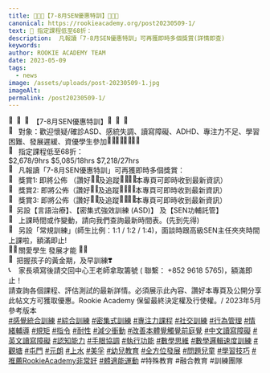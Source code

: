```yaml
---
title: 🥳🥳🥳【7-8月SEN優惠特訓】🥳🥳🥳
canonical: https://rookieacademy.org/post20230509-1/
text: 🌈 指定課程低至68折：
description:  凡報讀「7-8月SEN優惠特訓」可再獲即時多個獎賞(詳情即查)
keywords: 
author: ROOKIE ACADEMY TEAM
date: 2023-05-09
tags:
  - news
image: /assets/uploads/post-20230509-1.jpg
imageAlt: 
permalink: /post20230509-1/
---
```

<span class="x193iq5w xeuugli x13faqbe x1vvkbs x1xmvt09 x1lliihq x1s928wv xhkezso x1gmr53x x1cpjm7i x1fgarty x1943h6x xudqn12 x3x7a5m x6prxxf xvq8zen xo1l8bm xzsf02u x1yc453h" dir="auto"><div class="xdj266r x11i5rnm xat24cr x1mh8g0r x1vvkbs x126k92a"><div dir="auto" style="text-align: start;"><span class="x3nfvp2 x1j61x8r x1fcty0u xdj266r xhhsvwb xat24cr xgzva0m xxymvpz xlup9mm x1kky2od"><img height="16" width="16" alt="🥳" referrerpolicy="origin-when-cross-origin" src="https://static.xx.fbcdn.net/images/emoji.php/v9/tc6/1.5/16/1f973.png"></span><span class="x3nfvp2 x1j61x8r x1fcty0u xdj266r xhhsvwb xat24cr xgzva0m xxymvpz xlup9mm x1kky2od"><img height="16" width="16" alt="🥳" referrerpolicy="origin-when-cross-origin" src="https://static.xx.fbcdn.net/images/emoji.php/v9/tc6/1.5/16/1f973.png"></span><span class="x3nfvp2 x1j61x8r x1fcty0u xdj266r xhhsvwb xat24cr xgzva0m xxymvpz xlup9mm x1kky2od"><img height="16" width="16" alt="🥳" referrerpolicy="origin-when-cross-origin" src="https://static.xx.fbcdn.net/images/emoji.php/v9/tc6/1.5/16/1f973.png"></span>【7-8月SEN優惠特訓】<span class="x3nfvp2 x1j61x8r x1fcty0u xdj266r xhhsvwb xat24cr xgzva0m xxymvpz xlup9mm x1kky2od"><img height="16" width="16" alt="🥳" referrerpolicy="origin-when-cross-origin" src="https://static.xx.fbcdn.net/images/emoji.php/v9/tc6/1.5/16/1f973.png"></span><span class="x3nfvp2 x1j61x8r x1fcty0u xdj266r xhhsvwb xat24cr xgzva0m xxymvpz xlup9mm x1kky2od"><img height="16" width="16" alt="🥳" referrerpolicy="origin-when-cross-origin" src="https://static.xx.fbcdn.net/images/emoji.php/v9/tc6/1.5/16/1f973.png"></span><span class="x3nfvp2 x1j61x8r x1fcty0u xdj266r xhhsvwb xat24cr xgzva0m xxymvpz xlup9mm x1kky2od"><img height="16" width="16" alt="🥳" referrerpolicy="origin-when-cross-origin" src="https://static.xx.fbcdn.net/images/emoji.php/v9/tc6/1.5/16/1f973.png"></span></div></div><div class="x11i5rnm xat24cr x1mh8g0r x1vvkbs xtlvy1s x126k92a"><div dir="auto" style="text-align: start;"><span class="x3nfvp2 x1j61x8r x1fcty0u xdj266r xhhsvwb xat24cr xgzva0m xxymvpz xlup9mm x1kky2od"><img height="16" width="16" alt="🌈" referrerpolicy="origin-when-cross-origin" src="https://static.xx.fbcdn.net/images/emoji.php/v9/t6c/1.5/16/1f308.png"></span> 對象：歡迎懷疑/確診ASD、感統失調、讀寫障礙、ADHD、專注力不足、學習困難、發展遲緩、資優學生參加<span class="x3nfvp2 x1j61x8r x1fcty0u xdj266r xhhsvwb xat24cr xgzva0m xxymvpz xlup9mm x1kky2od"><img height="16" width="16" alt="👶🏼" referrerpolicy="origin-when-cross-origin" src="https://static.xx.fbcdn.net/images/emoji.php/v9/t0/1.5/16/1f476_1f3fc.png"></span><span class="x3nfvp2 x1j61x8r x1fcty0u xdj266r xhhsvwb xat24cr xgzva0m xxymvpz xlup9mm x1kky2od"><img height="16" width="16" alt="👧🏼" referrerpolicy="origin-when-cross-origin" src="https://static.xx.fbcdn.net/images/emoji.php/v9/t62/1.5/16/1f467_1f3fc.png"></span><span class="x3nfvp2 x1j61x8r x1fcty0u xdj266r xhhsvwb xat24cr xgzva0m xxymvpz xlup9mm x1kky2od"><img height="16" width="16" alt="👶🏼" referrerpolicy="origin-when-cross-origin" src="https://static.xx.fbcdn.net/images/emoji.php/v9/t0/1.5/16/1f476_1f3fc.png"></span><span class="x3nfvp2 x1j61x8r x1fcty0u xdj266r xhhsvwb xat24cr xgzva0m xxymvpz xlup9mm x1kky2od"><img height="16" width="16" alt="👧🏼" referrerpolicy="origin-when-cross-origin" src="https://static.xx.fbcdn.net/images/emoji.php/v9/t62/1.5/16/1f467_1f3fc.png"></span></div></div><div class="x11i5rnm xat24cr x1mh8g0r x1vvkbs xtlvy1s x126k92a"><div dir="auto" style="text-align: start;"><span class="x3nfvp2 x1j61x8r x1fcty0u xdj266r xhhsvwb xat24cr xgzva0m xxymvpz xlup9mm x1kky2od"><img height="16" width="16" alt="🌈" referrerpolicy="origin-when-cross-origin" src="https://static.xx.fbcdn.net/images/emoji.php/v9/t6c/1.5/16/1f308.png"></span> 指定課程低至68折：</div></div><div class="x11i5rnm xat24cr x1mh8g0r x1vvkbs xtlvy1s x126k92a"><div dir="auto" style="text-align: start;"><span><a tabindex="-1"></a></span>$2,678/9hrs      $5,085/18hrs     $7,218/27hrs</div></div><div class="x11i5rnm xat24cr x1mh8g0r x1vvkbs xtlvy1s x126k92a"><div dir="auto" style="text-align: start;"><span class="x3nfvp2 x1j61x8r x1fcty0u xdj266r xhhsvwb xat24cr xgzva0m xxymvpz xlup9mm x1kky2od"><img height="16" width="16" alt="🌈" referrerpolicy="origin-when-cross-origin" src="https://static.xx.fbcdn.net/images/emoji.php/v9/t6c/1.5/16/1f308.png"></span> 凡報讀「7-8月SEN優惠特訓」可再獲即時多個獎賞：</div></div><div class="x11i5rnm xat24cr x1mh8g0r x1vvkbs xtlvy1s x126k92a"><div dir="auto" style="text-align: start;"><span class="x3nfvp2 x1j61x8r x1fcty0u xdj266r xhhsvwb xat24cr xgzva0m xxymvpz xlup9mm x1kky2od"><img height="16" width="16" alt="🤩" referrerpolicy="origin-when-cross-origin" src="https://static.xx.fbcdn.net/images/emoji.php/v9/tb1/1.5/16/1f929.png"></span> 獎賞1: 即將公佈 （讚好<span class="x3nfvp2 x1j61x8r x1fcty0u xdj266r xhhsvwb xat24cr xgzva0m xxymvpz xlup9mm x1kky2od"><img height="16" width="16" alt="👍🏻" referrerpolicy="origin-when-cross-origin" src="https://static.xx.fbcdn.net/images/emoji.php/v9/t10/1.5/16/1f44d_1f3fb.png"></span>及追蹤<span class="x3nfvp2 x1j61x8r x1fcty0u xdj266r xhhsvwb xat24cr xgzva0m xxymvpz xlup9mm x1kky2od"><img height="16" width="16" alt="🏃🏼‍♀️" referrerpolicy="origin-when-cross-origin" src="https://static.xx.fbcdn.net/images/emoji.php/v9/tbe/1.5/16/1f3c3_1f3fc_200d_2640.png"></span><span class="x3nfvp2 x1j61x8r x1fcty0u xdj266r xhhsvwb xat24cr xgzva0m xxymvpz xlup9mm x1kky2od"><img height="16" width="16" alt="🏃🏼‍♂️" referrerpolicy="origin-when-cross-origin" src="https://static.xx.fbcdn.net/images/emoji.php/v9/tc0/1.5/16/1f3c3_1f3fc_200d_2642.png"></span>本專頁可即時收到最新資訊）</div></div><div class="x11i5rnm xat24cr x1mh8g0r x1vvkbs xtlvy1s x126k92a"><div dir="auto" style="text-align: start;"><span class="x3nfvp2 x1j61x8r x1fcty0u xdj266r xhhsvwb xat24cr xgzva0m xxymvpz xlup9mm x1kky2od"><img height="16" width="16" alt="🤩" referrerpolicy="origin-when-cross-origin" src="https://static.xx.fbcdn.net/images/emoji.php/v9/tb1/1.5/16/1f929.png"></span> 獎賞2: 即將公佈（讚好<span class="x3nfvp2 x1j61x8r x1fcty0u xdj266r xhhsvwb xat24cr xgzva0m xxymvpz xlup9mm x1kky2od"><img height="16" width="16" alt="👍🏻" referrerpolicy="origin-when-cross-origin" src="https://static.xx.fbcdn.net/images/emoji.php/v9/t10/1.5/16/1f44d_1f3fb.png"></span>及追蹤<span class="x3nfvp2 x1j61x8r x1fcty0u xdj266r xhhsvwb xat24cr xgzva0m xxymvpz xlup9mm x1kky2od"><img height="16" width="16" alt="🏃🏼‍♀️" referrerpolicy="origin-when-cross-origin" src="https://static.xx.fbcdn.net/images/emoji.php/v9/tbe/1.5/16/1f3c3_1f3fc_200d_2640.png"></span><span class="x3nfvp2 x1j61x8r x1fcty0u xdj266r xhhsvwb xat24cr xgzva0m xxymvpz xlup9mm x1kky2od"><img height="16" width="16" alt="🏃🏼‍♂️" referrerpolicy="origin-when-cross-origin" src="https://static.xx.fbcdn.net/images/emoji.php/v9/tc0/1.5/16/1f3c3_1f3fc_200d_2642.png"></span>本專頁可即時收到最新資訊）</div></div><div class="x11i5rnm xat24cr x1mh8g0r x1vvkbs xtlvy1s x126k92a"><div dir="auto" style="text-align: start;"><span class="x3nfvp2 x1j61x8r x1fcty0u xdj266r xhhsvwb xat24cr xgzva0m xxymvpz xlup9mm x1kky2od"><img height="16" width="16" alt="🤩" referrerpolicy="origin-when-cross-origin" src="https://static.xx.fbcdn.net/images/emoji.php/v9/tb1/1.5/16/1f929.png"></span> 獎賞3: 即將公佈（讚好<span class="x3nfvp2 x1j61x8r x1fcty0u xdj266r xhhsvwb xat24cr xgzva0m xxymvpz xlup9mm x1kky2od"><img height="16" width="16" alt="👍🏻" referrerpolicy="origin-when-cross-origin" src="https://static.xx.fbcdn.net/images/emoji.php/v9/t10/1.5/16/1f44d_1f3fb.png"></span>及追蹤<span class="x3nfvp2 x1j61x8r x1fcty0u xdj266r xhhsvwb xat24cr xgzva0m xxymvpz xlup9mm x1kky2od"><img height="16" width="16" alt="🏃🏼‍♀️" referrerpolicy="origin-when-cross-origin" src="https://static.xx.fbcdn.net/images/emoji.php/v9/tbe/1.5/16/1f3c3_1f3fc_200d_2640.png"></span><span class="x3nfvp2 x1j61x8r x1fcty0u xdj266r xhhsvwb xat24cr xgzva0m xxymvpz xlup9mm x1kky2od"><img height="16" width="16" alt="🏃🏼‍♂️" referrerpolicy="origin-when-cross-origin" src="https://static.xx.fbcdn.net/images/emoji.php/v9/tc0/1.5/16/1f3c3_1f3fc_200d_2642.png"></span>本專頁可即時收到最新資訊）</div></div><div class="x11i5rnm xat24cr x1mh8g0r x1vvkbs xtlvy1s x126k92a"><div dir="auto" style="text-align: start;"><span class="x3nfvp2 x1j61x8r x1fcty0u xdj266r xhhsvwb xat24cr xgzva0m xxymvpz xlup9mm x1kky2od"><img height="16" width="16" alt="🌈" referrerpolicy="origin-when-cross-origin" src="https://static.xx.fbcdn.net/images/emoji.php/v9/t6c/1.5/16/1f308.png"></span>另設【言語治療】、【密集式強效訓練 (ASD)】 及【SEN功輔託管】</div></div><div class="x11i5rnm xat24cr x1mh8g0r x1vvkbs xtlvy1s x126k92a"><div dir="auto" style="text-align: start;"><span class="x3nfvp2 x1j61x8r x1fcty0u xdj266r xhhsvwb xat24cr xgzva0m xxymvpz xlup9mm x1kky2od"><img height="16" width="16" alt="🌈" referrerpolicy="origin-when-cross-origin" src="https://static.xx.fbcdn.net/images/emoji.php/v9/t6c/1.5/16/1f308.png"></span> 上課時間或作變動，請向我們查詢最新時間表。(先到先得)</div></div><div class="x11i5rnm xat24cr x1mh8g0r x1vvkbs xtlvy1s x126k92a"><div dir="auto" style="text-align: start;"><span class="x3nfvp2 x1j61x8r x1fcty0u xdj266r xhhsvwb xat24cr xgzva0m xxymvpz xlup9mm x1kky2od"><img height="16" width="16" alt="🌈" referrerpolicy="origin-when-cross-origin" src="https://static.xx.fbcdn.net/images/emoji.php/v9/t6c/1.5/16/1f308.png"></span> 另設「常規訓練」(師生比例：1:1 / 1:2 / 1:4)，面談時跟高級SEN主任夾夾時間上課啦，額滿即止!</div></div><div class="x11i5rnm xat24cr x1mh8g0r x1vvkbs xtlvy1s x126k92a"><div dir="auto" style="text-align: start;"><span class="x3nfvp2 x1j61x8r x1fcty0u xdj266r xhhsvwb xat24cr xgzva0m xxymvpz xlup9mm x1kky2od"><img height="16" width="16" alt="🫶🏻" referrerpolicy="origin-when-cross-origin" src="https://static.xx.fbcdn.net/images/emoji.php/v9/t9d/1.5/16/1faf6_1f3fb.png"></span> 關愛學生 發展才能 <span class="x3nfvp2 x1j61x8r x1fcty0u xdj266r xhhsvwb xat24cr xgzva0m xxymvpz xlup9mm x1kky2od"><img height="16" width="16" alt="💪🏻" referrerpolicy="origin-when-cross-origin" src="https://static.xx.fbcdn.net/images/emoji.php/v9/t80/1.5/16/1f4aa_1f3fb.png"></span></div></div><div class="x11i5rnm xat24cr x1mh8g0r x1vvkbs xtlvy1s x126k92a"><div dir="auto" style="text-align: start;"><span class="x3nfvp2 x1j61x8r x1fcty0u xdj266r xhhsvwb xat24cr xgzva0m xxymvpz xlup9mm x1kky2od"><img height="16" width="16" alt="🥰" referrerpolicy="origin-when-cross-origin" src="https://static.xx.fbcdn.net/images/emoji.php/v9/t43/1.5/16/1f970.png"></span>把握孩子的黃金期，及早訓練<span class="x3nfvp2 x1j61x8r x1fcty0u xdj266r xhhsvwb xat24cr xgzva0m xxymvpz xlup9mm x1kky2od"><img height="16" width="16" alt="❣️" referrerpolicy="origin-when-cross-origin" src="https://static.xx.fbcdn.net/images/emoji.php/v9/t72/1.5/16/2763.png"></span></div></div><div class="x11i5rnm xat24cr x1mh8g0r x1vvkbs xtlvy1s x126k92a"><div dir="auto" style="text-align: start;"><span class="x3nfvp2 x1j61x8r x1fcty0u xdj266r xhhsvwb xat24cr xgzva0m xxymvpz xlup9mm x1kky2od"><img height="16" width="16" alt="📞" referrerpolicy="origin-when-cross-origin" src="https://static.xx.fbcdn.net/images/emoji.php/v9/ta6/1.5/16/1f4de.png"></span> 家長填寫後請交回中心王老師拿取籌號 ( 聯繫： +852 9618 5765)，額滿即止！</div></div><div class="x11i5rnm xat24cr x1mh8g0r x1vvkbs xtlvy1s x126k92a"><div dir="auto" style="text-align: start;">請查詢各個課程、評估測試的最新詳情。必須展示此內容、讚好本專頁及公開分享此帖文方可獲取優惠。Rookie Academy 保留最終決定權及行使權。/ 2023年5月參考版本</div></div><div class="x11i5rnm xat24cr x1mh8g0r x1vvkbs xtlvy1s x126k92a"><div dir="auto" style="text-align: start;"><span><a class="x1i10hfl xjbqb8w x6umtig x1b1mbwd xaqea5y xav7gou x9f619 x1ypdohk xt0psk2 xe8uvvx xdj266r x11i5rnm xat24cr x1mh8g0r xexx8yu x4uap5 x18d9i69 xkhd6sd x16tdsg8 x1hl2dhg xggy1nq x1a2a7pz xt0b8zv x1qq9wsj xo1l8bm" href="https://www.facebook.com/hashtag/%E6%84%9F%E8%A6%BA%E7%B5%B1%E5%90%88%E8%A8%93%E7%B7%B4?__eep__=6&amp;__cft__[0]=AZUSTJDi_4DCQQFwe-Xj2dX2uvxa9NdBGGSdNVxqF-J-HQVmsF8AtdPK9p3WMtW_2ybL8bdxJmYM8_uNUYzEdTLusvL-5ms9KCpXTni6SkrB1HM8e0tBHEvcIFU3gactFwYKMwMDMeZy0mBYxNIPX-CxlQtXy5XPde1ww7P-ZdRXiN38-Dul_uBnrql7ofLfTTM&amp;__tn__=*NK-R" role="link" tabindex="0">#感覺統合訓練</a></span> <span><a class="x1i10hfl xjbqb8w x6umtig x1b1mbwd xaqea5y xav7gou x9f619 x1ypdohk xt0psk2 xe8uvvx xdj266r x11i5rnm xat24cr x1mh8g0r xexx8yu x4uap5 x18d9i69 xkhd6sd x16tdsg8 x1hl2dhg xggy1nq x1a2a7pz xt0b8zv x1qq9wsj xo1l8bm" href="https://www.facebook.com/hashtag/%E7%B6%9C%E5%90%88%E8%A8%93%E7%B7%B4?__eep__=6&amp;__cft__[0]=AZUSTJDi_4DCQQFwe-Xj2dX2uvxa9NdBGGSdNVxqF-J-HQVmsF8AtdPK9p3WMtW_2ybL8bdxJmYM8_uNUYzEdTLusvL-5ms9KCpXTni6SkrB1HM8e0tBHEvcIFU3gactFwYKMwMDMeZy0mBYxNIPX-CxlQtXy5XPde1ww7P-ZdRXiN38-Dul_uBnrql7ofLfTTM&amp;__tn__=*NK-R" role="link" tabindex="0">#綜合訓練</a></span> <span><a class="x1i10hfl xjbqb8w x6umtig x1b1mbwd xaqea5y xav7gou x9f619 x1ypdohk xt0psk2 xe8uvvx xdj266r x11i5rnm xat24cr x1mh8g0r xexx8yu x4uap5 x18d9i69 xkhd6sd x16tdsg8 x1hl2dhg xggy1nq x1a2a7pz xt0b8zv x1qq9wsj xo1l8bm" href="https://www.facebook.com/hashtag/%E5%AF%86%E9%9B%86%E5%BC%8F%E8%A8%93%E7%B7%B4?__eep__=6&amp;__cft__[0]=AZUSTJDi_4DCQQFwe-Xj2dX2uvxa9NdBGGSdNVxqF-J-HQVmsF8AtdPK9p3WMtW_2ybL8bdxJmYM8_uNUYzEdTLusvL-5ms9KCpXTni6SkrB1HM8e0tBHEvcIFU3gactFwYKMwMDMeZy0mBYxNIPX-CxlQtXy5XPde1ww7P-ZdRXiN38-Dul_uBnrql7ofLfTTM&amp;__tn__=*NK-R" role="link" tabindex="0">#密集式訓練</a></span> <span><a class="x1i10hfl xjbqb8w x6umtig x1b1mbwd xaqea5y xav7gou x9f619 x1ypdohk xt0psk2 xe8uvvx xdj266r x11i5rnm xat24cr x1mh8g0r xexx8yu x4uap5 x18d9i69 xkhd6sd x16tdsg8 x1hl2dhg xggy1nq x1a2a7pz xt0b8zv x1qq9wsj xo1l8bm" href="https://www.facebook.com/hashtag/%E5%B0%88%E6%B3%A8%E5%8A%9B%E8%AA%B2%E7%A8%8B?__eep__=6&amp;__cft__[0]=AZUSTJDi_4DCQQFwe-Xj2dX2uvxa9NdBGGSdNVxqF-J-HQVmsF8AtdPK9p3WMtW_2ybL8bdxJmYM8_uNUYzEdTLusvL-5ms9KCpXTni6SkrB1HM8e0tBHEvcIFU3gactFwYKMwMDMeZy0mBYxNIPX-CxlQtXy5XPde1ww7P-ZdRXiN38-Dul_uBnrql7ofLfTTM&amp;__tn__=*NK-R" role="link" tabindex="0">#專注力課程</a></span> <span><a class="x1i10hfl xjbqb8w x6umtig x1b1mbwd xaqea5y xav7gou x9f619 x1ypdohk xt0psk2 xe8uvvx xdj266r x11i5rnm xat24cr x1mh8g0r xexx8yu x4uap5 x18d9i69 xkhd6sd x16tdsg8 x1hl2dhg xggy1nq x1a2a7pz xt0b8zv x1qq9wsj xo1l8bm" href="https://www.facebook.com/hashtag/%E7%A4%BE%E4%BA%A4%E8%A8%93%E7%B7%B4?__eep__=6&amp;__cft__[0]=AZUSTJDi_4DCQQFwe-Xj2dX2uvxa9NdBGGSdNVxqF-J-HQVmsF8AtdPK9p3WMtW_2ybL8bdxJmYM8_uNUYzEdTLusvL-5ms9KCpXTni6SkrB1HM8e0tBHEvcIFU3gactFwYKMwMDMeZy0mBYxNIPX-CxlQtXy5XPde1ww7P-ZdRXiN38-Dul_uBnrql7ofLfTTM&amp;__tn__=*NK-R" role="link" tabindex="0">#社交訓練</a></span> <span><a class="x1i10hfl xjbqb8w x6umtig x1b1mbwd xaqea5y xav7gou x9f619 x1ypdohk xt0psk2 xe8uvvx xdj266r x11i5rnm xat24cr x1mh8g0r xexx8yu x4uap5 x18d9i69 xkhd6sd x16tdsg8 x1hl2dhg xggy1nq x1a2a7pz xt0b8zv x1qq9wsj xo1l8bm" href="https://www.facebook.com/hashtag/%E8%A1%8C%E7%82%BA%E7%AE%A1%E7%90%86?__eep__=6&amp;__cft__[0]=AZUSTJDi_4DCQQFwe-Xj2dX2uvxa9NdBGGSdNVxqF-J-HQVmsF8AtdPK9p3WMtW_2ybL8bdxJmYM8_uNUYzEdTLusvL-5ms9KCpXTni6SkrB1HM8e0tBHEvcIFU3gactFwYKMwMDMeZy0mBYxNIPX-CxlQtXy5XPde1ww7P-ZdRXiN38-Dul_uBnrql7ofLfTTM&amp;__tn__=*NK-R" role="link" tabindex="0">#行為管理</a></span> <span><a class="x1i10hfl xjbqb8w x6umtig x1b1mbwd xaqea5y xav7gou x9f619 x1ypdohk xt0psk2 xe8uvvx xdj266r x11i5rnm xat24cr x1mh8g0r xexx8yu x4uap5 x18d9i69 xkhd6sd x16tdsg8 x1hl2dhg xggy1nq x1a2a7pz xt0b8zv x1qq9wsj xo1l8bm" href="https://www.facebook.com/hashtag/%E6%83%85%E7%B7%92%E8%BC%94%E5%B0%8E?__eep__=6&amp;__cft__[0]=AZUSTJDi_4DCQQFwe-Xj2dX2uvxa9NdBGGSdNVxqF-J-HQVmsF8AtdPK9p3WMtW_2ybL8bdxJmYM8_uNUYzEdTLusvL-5ms9KCpXTni6SkrB1HM8e0tBHEvcIFU3gactFwYKMwMDMeZy0mBYxNIPX-CxlQtXy5XPde1ww7P-ZdRXiN38-Dul_uBnrql7ofLfTTM&amp;__tn__=*NK-R" role="link" tabindex="0">#情緒輔導</a></span> <span><a class="x1i10hfl xjbqb8w x6umtig x1b1mbwd xaqea5y xav7gou x9f619 x1ypdohk xt0psk2 xe8uvvx xdj266r x11i5rnm xat24cr x1mh8g0r xexx8yu x4uap5 x18d9i69 xkhd6sd x16tdsg8 x1hl2dhg xggy1nq x1a2a7pz xt0b8zv x1qq9wsj xo1l8bm" href="https://www.facebook.com/hashtag/%E8%A6%8F%E7%9F%A9?__eep__=6&amp;__cft__[0]=AZUSTJDi_4DCQQFwe-Xj2dX2uvxa9NdBGGSdNVxqF-J-HQVmsF8AtdPK9p3WMtW_2ybL8bdxJmYM8_uNUYzEdTLusvL-5ms9KCpXTni6SkrB1HM8e0tBHEvcIFU3gactFwYKMwMDMeZy0mBYxNIPX-CxlQtXy5XPde1ww7P-ZdRXiN38-Dul_uBnrql7ofLfTTM&amp;__tn__=*NK-R" role="link" tabindex="0">#規矩</a></span> <span><a class="x1i10hfl xjbqb8w x6umtig x1b1mbwd xaqea5y xav7gou x9f619 x1ypdohk xt0psk2 xe8uvvx xdj266r x11i5rnm xat24cr x1mh8g0r xexx8yu x4uap5 x18d9i69 xkhd6sd x16tdsg8 x1hl2dhg xggy1nq x1a2a7pz xt0b8zv x1qq9wsj xo1l8bm" href="https://www.facebook.com/hashtag/%E6%8C%87%E4%BB%A4?__eep__=6&amp;__cft__[0]=AZUSTJDi_4DCQQFwe-Xj2dX2uvxa9NdBGGSdNVxqF-J-HQVmsF8AtdPK9p3WMtW_2ybL8bdxJmYM8_uNUYzEdTLusvL-5ms9KCpXTni6SkrB1HM8e0tBHEvcIFU3gactFwYKMwMDMeZy0mBYxNIPX-CxlQtXy5XPde1ww7P-ZdRXiN38-Dul_uBnrql7ofLfTTM&amp;__tn__=*NK-R" role="link" tabindex="0">#指令</a></span> <span><a class="x1i10hfl xjbqb8w x6umtig x1b1mbwd xaqea5y xav7gou x9f619 x1ypdohk xt0psk2 xe8uvvx xdj266r x11i5rnm xat24cr x1mh8g0r xexx8yu x4uap5 x18d9i69 xkhd6sd x16tdsg8 x1hl2dhg xggy1nq x1a2a7pz xt0b8zv x1qq9wsj xo1l8bm" href="https://www.facebook.com/hashtag/%E8%80%90%E6%80%A7?__eep__=6&amp;__cft__[0]=AZUSTJDi_4DCQQFwe-Xj2dX2uvxa9NdBGGSdNVxqF-J-HQVmsF8AtdPK9p3WMtW_2ybL8bdxJmYM8_uNUYzEdTLusvL-5ms9KCpXTni6SkrB1HM8e0tBHEvcIFU3gactFwYKMwMDMeZy0mBYxNIPX-CxlQtXy5XPde1ww7P-ZdRXiN38-Dul_uBnrql7ofLfTTM&amp;__tn__=*NK-R" role="link" tabindex="0">#耐性</a></span> <span><a class="x1i10hfl xjbqb8w x6umtig x1b1mbwd xaqea5y xav7gou x9f619 x1ypdohk xt0psk2 xe8uvvx xdj266r x11i5rnm xat24cr x1mh8g0r xexx8yu x4uap5 x18d9i69 xkhd6sd x16tdsg8 x1hl2dhg xggy1nq x1a2a7pz xt0b8zv x1qq9wsj xo1l8bm" href="https://www.facebook.com/hashtag/%E6%B8%9B%E5%B0%91%E8%A1%9D%E5%8B%95?__eep__=6&amp;__cft__[0]=AZUSTJDi_4DCQQFwe-Xj2dX2uvxa9NdBGGSdNVxqF-J-HQVmsF8AtdPK9p3WMtW_2ybL8bdxJmYM8_uNUYzEdTLusvL-5ms9KCpXTni6SkrB1HM8e0tBHEvcIFU3gactFwYKMwMDMeZy0mBYxNIPX-CxlQtXy5XPde1ww7P-ZdRXiN38-Dul_uBnrql7ofLfTTM&amp;__tn__=*NK-R" role="link" tabindex="0">#減少衝動</a></span> <span><a class="x1i10hfl xjbqb8w x6umtig x1b1mbwd xaqea5y xav7gou x9f619 x1ypdohk xt0psk2 xe8uvvx xdj266r x11i5rnm xat24cr x1mh8g0r xexx8yu x4uap5 x18d9i69 xkhd6sd x16tdsg8 x1hl2dhg xggy1nq x1a2a7pz xt0b8zv x1qq9wsj xo1l8bm" href="https://www.facebook.com/hashtag/%E6%94%B9%E5%96%84%E6%9C%AC%E9%AB%94%E8%A6%BA%E8%A7%B8%E8%A6%BA%E5%89%8D%E5%BA%AD%E8%A6%BA?__eep__=6&amp;__cft__[0]=AZUSTJDi_4DCQQFwe-Xj2dX2uvxa9NdBGGSdNVxqF-J-HQVmsF8AtdPK9p3WMtW_2ybL8bdxJmYM8_uNUYzEdTLusvL-5ms9KCpXTni6SkrB1HM8e0tBHEvcIFU3gactFwYKMwMDMeZy0mBYxNIPX-CxlQtXy5XPde1ww7P-ZdRXiN38-Dul_uBnrql7ofLfTTM&amp;__tn__=*NK-R" role="link" tabindex="0">#改善本體覺觸覺前庭覺</a></span> <span><a class="x1i10hfl xjbqb8w x6umtig x1b1mbwd xaqea5y xav7gou x9f619 x1ypdohk xt0psk2 xe8uvvx xdj266r x11i5rnm xat24cr x1mh8g0r xexx8yu x4uap5 x18d9i69 xkhd6sd x16tdsg8 x1hl2dhg xggy1nq x1a2a7pz xt0b8zv x1qq9wsj xo1l8bm" href="https://www.facebook.com/hashtag/%E4%B8%AD%E6%96%87%E8%AE%80%E5%AF%AB%E9%9A%9C%E7%A4%99?__eep__=6&amp;__cft__[0]=AZUSTJDi_4DCQQFwe-Xj2dX2uvxa9NdBGGSdNVxqF-J-HQVmsF8AtdPK9p3WMtW_2ybL8bdxJmYM8_uNUYzEdTLusvL-5ms9KCpXTni6SkrB1HM8e0tBHEvcIFU3gactFwYKMwMDMeZy0mBYxNIPX-CxlQtXy5XPde1ww7P-ZdRXiN38-Dul_uBnrql7ofLfTTM&amp;__tn__=*NK-R" role="link" tabindex="0">#中文讀寫障礙</a></span> <span><a class="x1i10hfl xjbqb8w x6umtig x1b1mbwd xaqea5y xav7gou x9f619 x1ypdohk xt0psk2 xe8uvvx xdj266r x11i5rnm xat24cr x1mh8g0r xexx8yu x4uap5 x18d9i69 xkhd6sd x16tdsg8 x1hl2dhg xggy1nq x1a2a7pz xt0b8zv x1qq9wsj xo1l8bm" href="https://www.facebook.com/hashtag/%E8%8B%B1%E6%96%87%E8%AE%80%E5%AF%AB%E9%9A%9C%E7%A4%99?__eep__=6&amp;__cft__[0]=AZUSTJDi_4DCQQFwe-Xj2dX2uvxa9NdBGGSdNVxqF-J-HQVmsF8AtdPK9p3WMtW_2ybL8bdxJmYM8_uNUYzEdTLusvL-5ms9KCpXTni6SkrB1HM8e0tBHEvcIFU3gactFwYKMwMDMeZy0mBYxNIPX-CxlQtXy5XPde1ww7P-ZdRXiN38-Dul_uBnrql7ofLfTTM&amp;__tn__=*NK-R" role="link" tabindex="0">#英文讀寫障礙</a></span> <span><a class="x1i10hfl xjbqb8w x6umtig x1b1mbwd xaqea5y xav7gou x9f619 x1ypdohk xt0psk2 xe8uvvx xdj266r x11i5rnm xat24cr x1mh8g0r xexx8yu x4uap5 x18d9i69 xkhd6sd x16tdsg8 x1hl2dhg xggy1nq x1a2a7pz xt0b8zv x1qq9wsj xo1l8bm" href="https://www.facebook.com/hashtag/%E8%AA%8D%E7%9F%A5%E8%83%BD%E5%8A%9B?__eep__=6&amp;__cft__[0]=AZUSTJDi_4DCQQFwe-Xj2dX2uvxa9NdBGGSdNVxqF-J-HQVmsF8AtdPK9p3WMtW_2ybL8bdxJmYM8_uNUYzEdTLusvL-5ms9KCpXTni6SkrB1HM8e0tBHEvcIFU3gactFwYKMwMDMeZy0mBYxNIPX-CxlQtXy5XPde1ww7P-ZdRXiN38-Dul_uBnrql7ofLfTTM&amp;__tn__=*NK-R" role="link" tabindex="0">#認知能力</a></span> <span><a class="x1i10hfl xjbqb8w x6umtig x1b1mbwd xaqea5y xav7gou x9f619 x1ypdohk xt0psk2 xe8uvvx xdj266r x11i5rnm xat24cr x1mh8g0r xexx8yu x4uap5 x18d9i69 xkhd6sd x16tdsg8 x1hl2dhg xggy1nq x1a2a7pz xt0b8zv x1qq9wsj xo1l8bm" href="https://www.facebook.com/hashtag/%E6%89%8B%E7%9C%BC%E5%8D%94%E8%AA%BF?__eep__=6&amp;__cft__[0]=AZUSTJDi_4DCQQFwe-Xj2dX2uvxa9NdBGGSdNVxqF-J-HQVmsF8AtdPK9p3WMtW_2ybL8bdxJmYM8_uNUYzEdTLusvL-5ms9KCpXTni6SkrB1HM8e0tBHEvcIFU3gactFwYKMwMDMeZy0mBYxNIPX-CxlQtXy5XPde1ww7P-ZdRXiN38-Dul_uBnrql7ofLfTTM&amp;__tn__=*NK-R" role="link" tabindex="0">#手眼協調</a></span> <span><a class="x1i10hfl xjbqb8w x6umtig x1b1mbwd xaqea5y xav7gou x9f619 x1ypdohk xt0psk2 xe8uvvx xdj266r x11i5rnm xat24cr x1mh8g0r xexx8yu x4uap5 x18d9i69 xkhd6sd x16tdsg8 x1hl2dhg xggy1nq x1a2a7pz xt0b8zv x1qq9wsj xo1l8bm" href="https://www.facebook.com/hashtag/%E5%9F%B7%E8%A1%8C%E5%8A%9F%E8%83%BD?__eep__=6&amp;__cft__[0]=AZUSTJDi_4DCQQFwe-Xj2dX2uvxa9NdBGGSdNVxqF-J-HQVmsF8AtdPK9p3WMtW_2ybL8bdxJmYM8_uNUYzEdTLusvL-5ms9KCpXTni6SkrB1HM8e0tBHEvcIFU3gactFwYKMwMDMeZy0mBYxNIPX-CxlQtXy5XPde1ww7P-ZdRXiN38-Dul_uBnrql7ofLfTTM&amp;__tn__=*NK-R" role="link" tabindex="0">#執行功能</a></span> <span><a class="x1i10hfl xjbqb8w x6umtig x1b1mbwd xaqea5y xav7gou x9f619 x1ypdohk xt0psk2 xe8uvvx xdj266r x11i5rnm xat24cr x1mh8g0r xexx8yu x4uap5 x18d9i69 xkhd6sd x16tdsg8 x1hl2dhg xggy1nq x1a2a7pz xt0b8zv x1qq9wsj xo1l8bm" href="https://www.facebook.com/hashtag/%E6%95%B8%E5%AD%B8%E6%80%9D%E7%B6%AD?__eep__=6&amp;__cft__[0]=AZUSTJDi_4DCQQFwe-Xj2dX2uvxa9NdBGGSdNVxqF-J-HQVmsF8AtdPK9p3WMtW_2ybL8bdxJmYM8_uNUYzEdTLusvL-5ms9KCpXTni6SkrB1HM8e0tBHEvcIFU3gactFwYKMwMDMeZy0mBYxNIPX-CxlQtXy5XPde1ww7P-ZdRXiN38-Dul_uBnrql7ofLfTTM&amp;__tn__=*NK-R" role="link" tabindex="0">#數學思維</a></span> <span><a class="x1i10hfl xjbqb8w x6umtig x1b1mbwd xaqea5y xav7gou x9f619 x1ypdohk xt0psk2 xe8uvvx xdj266r x11i5rnm xat24cr x1mh8g0r xexx8yu x4uap5 x18d9i69 xkhd6sd x16tdsg8 x1hl2dhg xggy1nq x1a2a7pz xt0b8zv x1qq9wsj xo1l8bm" href="https://www.facebook.com/hashtag/%E6%95%B8%E5%AD%B8%E9%82%8F%E8%BC%AF%E9%80%9F%E5%BA%A6%E8%A8%93%E7%B7%B4?__eep__=6&amp;__cft__[0]=AZUSTJDi_4DCQQFwe-Xj2dX2uvxa9NdBGGSdNVxqF-J-HQVmsF8AtdPK9p3WMtW_2ybL8bdxJmYM8_uNUYzEdTLusvL-5ms9KCpXTni6SkrB1HM8e0tBHEvcIFU3gactFwYKMwMDMeZy0mBYxNIPX-CxlQtXy5XPde1ww7P-ZdRXiN38-Dul_uBnrql7ofLfTTM&amp;__tn__=*NK-R" role="link" tabindex="0">#數學邏輯速度訓練</a></span> <span><a class="x1i10hfl xjbqb8w x6umtig x1b1mbwd xaqea5y xav7gou x9f619 x1ypdohk xt0psk2 xe8uvvx xdj266r x11i5rnm xat24cr x1mh8g0r xexx8yu x4uap5 x18d9i69 xkhd6sd x16tdsg8 x1hl2dhg xggy1nq x1a2a7pz xt0b8zv x1qq9wsj xo1l8bm" href="https://www.facebook.com/hashtag/%E8%A7%80%E5%A1%98?__eep__=6&amp;__cft__[0]=AZUSTJDi_4DCQQFwe-Xj2dX2uvxa9NdBGGSdNVxqF-J-HQVmsF8AtdPK9p3WMtW_2ybL8bdxJmYM8_uNUYzEdTLusvL-5ms9KCpXTni6SkrB1HM8e0tBHEvcIFU3gactFwYKMwMDMeZy0mBYxNIPX-CxlQtXy5XPde1ww7P-ZdRXiN38-Dul_uBnrql7ofLfTTM&amp;__tn__=*NK-R" role="link" tabindex="0">#觀塘</a></span> <span><a class="x1i10hfl xjbqb8w x6umtig x1b1mbwd xaqea5y xav7gou x9f619 x1ypdohk xt0psk2 xe8uvvx xdj266r x11i5rnm xat24cr x1mh8g0r xexx8yu x4uap5 x18d9i69 xkhd6sd x16tdsg8 x1hl2dhg xggy1nq x1a2a7pz xt0b8zv x1qq9wsj xo1l8bm" href="https://www.facebook.com/hashtag/%E5%B1%AF%E9%96%80?__eep__=6&amp;__cft__[0]=AZUSTJDi_4DCQQFwe-Xj2dX2uvxa9NdBGGSdNVxqF-J-HQVmsF8AtdPK9p3WMtW_2ybL8bdxJmYM8_uNUYzEdTLusvL-5ms9KCpXTni6SkrB1HM8e0tBHEvcIFU3gactFwYKMwMDMeZy0mBYxNIPX-CxlQtXy5XPde1ww7P-ZdRXiN38-Dul_uBnrql7ofLfTTM&amp;__tn__=*NK-R" role="link" tabindex="0">#屯門</a></span> <span><a class="x1i10hfl xjbqb8w x6umtig x1b1mbwd xaqea5y xav7gou x9f619 x1ypdohk xt0psk2 xe8uvvx xdj266r x11i5rnm xat24cr x1mh8g0r xexx8yu x4uap5 x18d9i69 xkhd6sd x16tdsg8 x1hl2dhg xggy1nq x1a2a7pz xt0b8zv x1qq9wsj xo1l8bm" href="https://www.facebook.com/hashtag/%E5%85%83%E6%9C%97?__eep__=6&amp;__cft__[0]=AZUSTJDi_4DCQQFwe-Xj2dX2uvxa9NdBGGSdNVxqF-J-HQVmsF8AtdPK9p3WMtW_2ybL8bdxJmYM8_uNUYzEdTLusvL-5ms9KCpXTni6SkrB1HM8e0tBHEvcIFU3gactFwYKMwMDMeZy0mBYxNIPX-CxlQtXy5XPde1ww7P-ZdRXiN38-Dul_uBnrql7ofLfTTM&amp;__tn__=*NK-R" role="link" tabindex="0">#元朗</a></span> <span><a class="x1i10hfl xjbqb8w x6umtig x1b1mbwd xaqea5y xav7gou x9f619 x1ypdohk xt0psk2 xe8uvvx xdj266r x11i5rnm xat24cr x1mh8g0r xexx8yu x4uap5 x18d9i69 xkhd6sd x16tdsg8 x1hl2dhg xggy1nq x1a2a7pz xt0b8zv x1qq9wsj xo1l8bm" href="https://www.facebook.com/hashtag/%E4%B8%8A%E6%B0%B4?__eep__=6&amp;__cft__[0]=AZUSTJDi_4DCQQFwe-Xj2dX2uvxa9NdBGGSdNVxqF-J-HQVmsF8AtdPK9p3WMtW_2ybL8bdxJmYM8_uNUYzEdTLusvL-5ms9KCpXTni6SkrB1HM8e0tBHEvcIFU3gactFwYKMwMDMeZy0mBYxNIPX-CxlQtXy5XPde1ww7P-ZdRXiN38-Dul_uBnrql7ofLfTTM&amp;__tn__=*NK-R" role="link" tabindex="0">#上水</a></span> <span><a class="x1i10hfl xjbqb8w x6umtig x1b1mbwd xaqea5y xav7gou x9f619 x1ypdohk xt0psk2 xe8uvvx xdj266r x11i5rnm xat24cr x1mh8g0r xexx8yu x4uap5 x18d9i69 xkhd6sd x16tdsg8 x1hl2dhg xggy1nq x1a2a7pz xt0b8zv x1qq9wsj xo1l8bm" href="https://www.facebook.com/hashtag/%E7%BE%8E%E5%AD%9A?__eep__=6&amp;__cft__[0]=AZUSTJDi_4DCQQFwe-Xj2dX2uvxa9NdBGGSdNVxqF-J-HQVmsF8AtdPK9p3WMtW_2ybL8bdxJmYM8_uNUYzEdTLusvL-5ms9KCpXTni6SkrB1HM8e0tBHEvcIFU3gactFwYKMwMDMeZy0mBYxNIPX-CxlQtXy5XPde1ww7P-ZdRXiN38-Dul_uBnrql7ofLfTTM&amp;__tn__=*NK-R" role="link" tabindex="0">#美孚</a></span> <span><a class="x1i10hfl xjbqb8w x6umtig x1b1mbwd xaqea5y xav7gou x9f619 x1ypdohk xt0psk2 xe8uvvx xdj266r x11i5rnm xat24cr x1mh8g0r xexx8yu x4uap5 x18d9i69 xkhd6sd x16tdsg8 x1hl2dhg xggy1nq x1a2a7pz xt0b8zv x1qq9wsj xo1l8bm" href="https://www.facebook.com/hashtag/%E5%B9%BC%E5%85%92%E6%95%99%E8%82%B2?__eep__=6&amp;__cft__[0]=AZUSTJDi_4DCQQFwe-Xj2dX2uvxa9NdBGGSdNVxqF-J-HQVmsF8AtdPK9p3WMtW_2ybL8bdxJmYM8_uNUYzEdTLusvL-5ms9KCpXTni6SkrB1HM8e0tBHEvcIFU3gactFwYKMwMDMeZy0mBYxNIPX-CxlQtXy5XPde1ww7P-ZdRXiN38-Dul_uBnrql7ofLfTTM&amp;__tn__=*NK-R" role="link" tabindex="0">#幼兒教育</a></span> <span><a class="x1i10hfl xjbqb8w x6umtig x1b1mbwd xaqea5y xav7gou x9f619 x1ypdohk xt0psk2 xe8uvvx xdj266r x11i5rnm xat24cr x1mh8g0r xexx8yu x4uap5 x18d9i69 xkhd6sd x16tdsg8 x1hl2dhg xggy1nq x1a2a7pz xt0b8zv x1qq9wsj xo1l8bm" href="https://www.facebook.com/hashtag/%E5%85%A8%E6%96%B9%E4%BD%8D%E7%99%BC%E5%B1%95?__eep__=6&amp;__cft__[0]=AZUSTJDi_4DCQQFwe-Xj2dX2uvxa9NdBGGSdNVxqF-J-HQVmsF8AtdPK9p3WMtW_2ybL8bdxJmYM8_uNUYzEdTLusvL-5ms9KCpXTni6SkrB1HM8e0tBHEvcIFU3gactFwYKMwMDMeZy0mBYxNIPX-CxlQtXy5XPde1ww7P-ZdRXiN38-Dul_uBnrql7ofLfTTM&amp;__tn__=*NK-R" role="link" tabindex="0">#全方位發展</a></span> <span><a class="x1i10hfl xjbqb8w x6umtig x1b1mbwd xaqea5y xav7gou x9f619 x1ypdohk xt0psk2 xe8uvvx xdj266r x11i5rnm xat24cr x1mh8g0r xexx8yu x4uap5 x18d9i69 xkhd6sd x16tdsg8 x1hl2dhg xggy1nq x1a2a7pz xt0b8zv x1qq9wsj xo1l8bm" href="https://www.facebook.com/hashtag/%E5%95%8F%E9%A1%8C%E5%85%92%E7%AB%A5?__eep__=6&amp;__cft__[0]=AZUSTJDi_4DCQQFwe-Xj2dX2uvxa9NdBGGSdNVxqF-J-HQVmsF8AtdPK9p3WMtW_2ybL8bdxJmYM8_uNUYzEdTLusvL-5ms9KCpXTni6SkrB1HM8e0tBHEvcIFU3gactFwYKMwMDMeZy0mBYxNIPX-CxlQtXy5XPde1ww7P-ZdRXiN38-Dul_uBnrql7ofLfTTM&amp;__tn__=*NK-R" role="link" tabindex="0">#問題兒童</a></span> <span><a class="x1i10hfl xjbqb8w x6umtig x1b1mbwd xaqea5y xav7gou x9f619 x1ypdohk xt0psk2 xe8uvvx xdj266r x11i5rnm xat24cr x1mh8g0r xexx8yu x4uap5 x18d9i69 xkhd6sd x16tdsg8 x1hl2dhg xggy1nq x1a2a7pz xt0b8zv x1qq9wsj xo1l8bm" href="https://www.facebook.com/hashtag/%E5%AD%B8%E7%BF%92%E6%8A%80%E5%B7%A7?__eep__=6&amp;__cft__[0]=AZUSTJDi_4DCQQFwe-Xj2dX2uvxa9NdBGGSdNVxqF-J-HQVmsF8AtdPK9p3WMtW_2ybL8bdxJmYM8_uNUYzEdTLusvL-5ms9KCpXTni6SkrB1HM8e0tBHEvcIFU3gactFwYKMwMDMeZy0mBYxNIPX-CxlQtXy5XPde1ww7P-ZdRXiN38-Dul_uBnrql7ofLfTTM&amp;__tn__=*NK-R" role="link" tabindex="0">#學習技巧</a></span> <span><a class="x1i10hfl xjbqb8w x6umtig x1b1mbwd xaqea5y xav7gou x9f619 x1ypdohk xt0psk2 xe8uvvx xdj266r x11i5rnm xat24cr x1mh8g0r xexx8yu x4uap5 x18d9i69 xkhd6sd x16tdsg8 x1hl2dhg xggy1nq x1a2a7pz xt0b8zv x1qq9wsj xo1l8bm" href="https://www.facebook.com/hashtag/%E6%8E%A8%E8%96%A6rookieacademy%E9%9D%9E%E5%B8%B8%E5%A5%BD?__eep__=6&amp;__cft__[0]=AZUSTJDi_4DCQQFwe-Xj2dX2uvxa9NdBGGSdNVxqF-J-HQVmsF8AtdPK9p3WMtW_2ybL8bdxJmYM8_uNUYzEdTLusvL-5ms9KCpXTni6SkrB1HM8e0tBHEvcIFU3gactFwYKMwMDMeZy0mBYxNIPX-CxlQtXy5XPde1ww7P-ZdRXiN38-Dul_uBnrql7ofLfTTM&amp;__tn__=*NK-R" role="link" tabindex="0">#推薦RookieAcademy非常好</a></span> <span><a class="x1i10hfl xjbqb8w x6umtig x1b1mbwd xaqea5y xav7gou x9f619 x1ypdohk xt0psk2 xe8uvvx xdj266r x11i5rnm xat24cr x1mh8g0r xexx8yu x4uap5 x18d9i69 xkhd6sd x16tdsg8 x1hl2dhg xggy1nq x1a2a7pz xt0b8zv x1qq9wsj xo1l8bm" href="https://www.facebook.com/hashtag/%E9%AB%94%E9%81%A9%E8%83%BD%E9%81%8B%E5%8B%95?__eep__=6&amp;__cft__[0]=AZUSTJDi_4DCQQFwe-Xj2dX2uvxa9NdBGGSdNVxqF-J-HQVmsF8AtdPK9p3WMtW_2ybL8bdxJmYM8_uNUYzEdTLusvL-5ms9KCpXTni6SkrB1HM8e0tBHEvcIFU3gactFwYKMwMDMeZy0mBYxNIPX-CxlQtXy5XPde1ww7P-ZdRXiN38-Dul_uBnrql7ofLfTTM&amp;__tn__=*NK-R" role="link" tabindex="0">#體適能運動</a></span> #特殊教育 #融合教育 #訓練團隊</div></div></span>